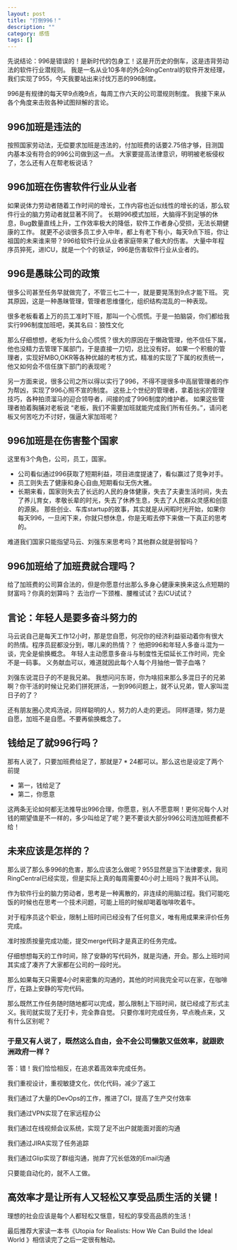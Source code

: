 ```yaml
---
layout: post
title: "打倒996！"
description: ""
category: 感悟
tags: []
---
```



先说结论：996是错误的！是新时代的包身工！这是开历史的倒车，这是违背劳动法的软件行业潜规则。
我是一名从业10多年的外企RingCentral的软件开发经理，我们实现了955，今天我要站出来讨伐万恶的996制度。

996是有规律的每天早9点晚9点，每周工作六天的公司潜规则制度。
我接下来从各个角度来击败各种试图辩解的言论。

## 996加班是违法的

按照国家劳动法，无偿要求加班是违法的，付加班费的话要2.75倍才够，目测国内基本没有符合的996公司做到这一点。
大家要提高法律意识，明明被老板侵权了，怎么还有人在帮老板说话？

## 996加班在伤害软件行业从业者

如果说体力劳动者随着工作时间的增长，工作内容也近似线性的增长的话，那么软件行业的脑力劳动者就显著不同了。
长期996模式加班，大脑得不到足够的休息，Bug数量直线上升，工作效率极大的降低，软件工作者身心受损，无法长期健康的工作。
就更不必谈很多员工步入中年，都上有老下有小，每天9点下班，你让祖国的未来谁来带？996给软件行业从业者家庭带来了极大的伤害。
大量中年程序员猝死，进ICU，就是一个个的铁证，996是伤害软件行业从业者的。

## 996是愚昧公司的政策

很多公司甚至任务早就做完了，不管三七二十一，就是要晃荡到9点才能下班。
究其原因，这是一种愚昧管理，管理者思维僵化，组织结构混乱的一种表现。

很多老板看着上万的员工准时下班，那叫一个心慌慌。于是一拍脑袋，你们都给我实行996制度加班吧，美其名曰：狼性文化

那么仔细想想，老板为什么会心慌慌？很大的原因在于懒政管理，他不信任下属，他也没精力去管理下属部门，于是直接一刀切，总比没有好。
如果一个积极的管理者，实现好MBO,OKR等各种优越的考核方式，精准的实现了下属的权责统一，他又如何会不信任旗下部门的表现呢？

另一方面来说，很多公司之所以得以实行了996，不得不提很多中高层管理者的作为帮凶，实现了996心照不宣的制度。
这些上个世纪的管理者，拿着拙劣的管理技巧，各种拍须溜马的迎合领导者，间接的成了996制度的维护者。
如果这些管理者拍着胸脯对老板说 “老板，我们不需要加班就能完成我们所有任务。”，请问老板又何苦吃力不讨好，强逼大家加班呢？

## 996加班是在伤害整个国家

这里有3个角色，公司，员工，国家。

- 公司看似通过996获取了短期利益，项目进度提速了，看似赢过了竞争对手。
- 员工则失去了健康和身心自由,短期看似无伤大雅。
- 长期来看，国家则失去了长远的人民的身体健康，失去了夫妻生活时间，失去了养儿育女，孝敬长辈的时光，失去了休养生息，失去了人民群众灵感和创意的源泉。
那些创业、车库startup的故事，其实就是从闲暇时光开始，如果你每天996，一旦闲下来，你就只想休息，你是无暇去停下来做一下真正的思考的。

难道我们国家只能指望马云、刘强东来思考吗？其他群众就是弱智吗？

## 996加班给了加班费就合理吗？

给了加班费的公司算合法的，但是你愿意付出那么多身心健康来换来这么点短期的财富吗？你真的划算吗？
去治疗一下颈椎、腰椎试试？去ICU试试？


## 言论：年轻人是要多奋斗努力的

马云说自己是每天工作12小时，那是您自愿，何况你的经济利益驱动着你有很大的热情。程序员屁都没分到，哪儿来的热情？？
他把996和年轻人多奋斗混为一谈，完全是偷换概念。
年轻人主动愿意多奋斗与制度性无偿延长工作时间，完全不是一码事。
义务献血可以，难道就因此每个人每个月抽他一管子血咯？

刘强东说混日子的不是我兄弟。
我想问问东哥，你为啥招来那么多混日子的兄弟啊？你干活的时候让兄弟们拼死拼活，一到996问题上，就不认兄弟，管人家叫混日子的了？

还有朋友圈心灵鸡汤说，同样聪明的人，努力的人走的更远。
同样道理，努力是自愿，加班不是自愿。不要再偷换概念了。

## 钱给足了就996行吗？

那有人说了，只要加班费给足了，那就是7 * 24都可以。那么这也是设定了两个前提

- 第一，钱给足了
- 第二，你愿意

这两条无论如何都无法推导出996合理，你愿意，别人不愿意啊！更何况每个人对钱的期望值是不一样的，多少叫给足了呢？更不要谈大部分996公司连加班费都不给！



## 未来应该是怎样的？

那么说了那么多996的危害，那么应该怎么做呢？955显然是当下法律要求，我司RingCentral已经实现，但是实际上真的每周需要40小时上班吗？我并不认同。

作为软件行业的脑力劳动者，思考是一种离散的，非连续的用脑过程。我们可能吃饭的时候也在思考一个技术问题，可能上班的时候却喝着咖啡吹着牛。

对于程序员这个职业，限制上班时间已经没有了任何意义，唯有用成果来评价任务完成。

准时按质按量完成功能，提交merge代码才是真正的任务完成。

仔细想想每天的工作时间，除了安静的写代码外，就是沟通，开会。那么上班时间其实成了凑齐了大家都在公司的一段时光。

那么如果每天只需要4小时来密集的沟通的，其他的时间我完全可以在家，在咖啡厅，在路上安静的写完代码。

那么既然工作任务随时随地都可以完成，那么限制上下班时间，就已经成了形式主义。我司就实现了无打卡，完全靠自觉。
只要你准时完成任务，早点晚点来，又有什么区别呢？

### 于是又有人说了，既然这么自由，会不会公司懒散又低效率，就跟欧洲政府一样？
答：错！我们恰恰相反，在追求着高效率完成任务。

我们重视设计，重视敏捷文化，优化代码，减少了返工

我们通过了大量的DevOps的工作，推进了CI，提高了生产交付效率

我们通过VPN实现了在家远程办公

我们通过在线视频会议系统，实现了足不出户就能面对面的沟通

我们通过JIRA实现了任务追踪

我们通过Glip实现了群组沟通，抛弃了冗长低效的Email沟通

只要能自动化的，就不人工做。

## 高效率才是让所有人又轻松又享受品质生活的关键！

理想的社会应该是每个人都轻松又惬意，轻松的享受高品质的生活！

最后推荐大家读一本书《Utopia for Realists: How We Can Build the Ideal World 》相信读完了之后一定很有触动。

